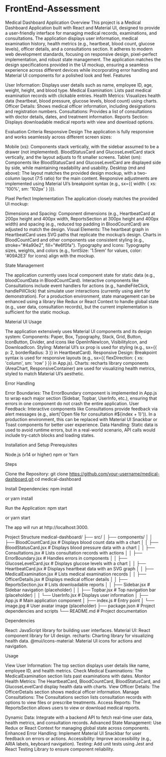 # FrontEnd-Assessment

Medical Dashboard Application
Overview
This project is a Medical Dashboard Application built with React and Material UI, designed to provide a user-friendly interface for managing medical records, examinations, and consultations. The application displays user information, medical examination history, health metrics (e.g., heartbeat, blood count, glucose levels), officer details, and a consultations section. It adheres to modern web development standards, focusing on responsive design, pixel-perfect implementation, and robust state management.
The application matches the design specifications provided in the UI mockup, ensuring a seamless experience across different devices while incorporating error handling and Material UI components for a polished look and feel.
Features

User Information: Displays user details such as name, employee ID, age, weight, height, and blood type.
Medical Examination: Lists past medical examination records with clickable entries.
Health Metrics: Visualizes health data (heartbeat, blood pressure, glucose levels, blood count) using charts.
Officer Details: Shows medical officer information, including designations and registration numbers.
Consultations: Provides a list of consultations with doctor details, dates, and treatment information.
Reports Section: Displays downloadable medical reports with view and download options.

Evaluation Criteria
Responsive Design
The application is fully responsive and works seamlessly across different screen sizes:

Mobile (xs): Components stack vertically, with the sidebar assumed to be a drawer (not implemented). BloodStatusCard and GlucoseLevelCard stack vertically, and the layout adjusts to fit smaller screens.
Tablet (sm): Components like BloodStatusCard and GlucoseLevelCard are displayed side by side, while maintaining readability and usability.
Desktop (md and above): The layout matches the provided design mockup, with a two-column layout (7:5 ratio) for the main content.
Responsive adjustments are implemented using Material UI’s breakpoint syntax (e.g., sx={{ width: { xs: '100%', sm: '102px' } }}).

Pixel Perfect Implementation
The application closely matches the provided UI mockup:

Dimensions and Spacing: Component dimensions (e.g., HeartbeatCard at 200px height and 400px width, ReportsSection at 300px height and 400px width) and spacing (e.g., reduced top padding in BloodCountCard) are adjusted to match the design.
Visual Elements: The heartbeat graph in HeartbeatCard uses SVG paths that replicate the mockup’s design. Charts in BloodCountCard and other components use consistent styling (e.g., stroke="#4a90e2", fill="#e6f0fa").
Typography and Icons: Typography sizes, weights, and colors (e.g., fontSize: '1.5rem' for values, color: '#09A2E3' for icons) align with the mockup.

State Management

The application currently uses local component state for static data (e.g., bloodCountData in BloodCountCard).
Interactive components like Consultations include event handlers for actions (e.g., handleFileClick, handlePillClick) that simulate user interactions (currently using alert for demonstration).
For a production environment, state management can be enhanced using a library like Redux or React Context to handle global state (e.g., user data, consultation records), but the current implementation is sufficient for the static mockup.

Material UI Usage

The application extensively uses Material UI components and its design system:
Components: Paper, Box, Typography, Stack, Grid, Button, IconButton, Divider, and icons like OpenInNewIcon, VisibilityIcon, and DownloadIcon.
Styling: Material UI’s sx prop is used for styling (e.g., sx={{ p: 2, borderRadius: 3 }} in HeartbeatCard).
Responsive Design: Breakpoint syntax is used for responsive layouts (e.g., sx={{ flexDirection: { xs: 'column', sm: 'row' } }} in App.js).
Charts: recharts library components (AreaChart, ResponsiveContainer) are used for visualizing health metrics, styled to match Material UI’s aesthetic.



Error Handling

Error Boundaries: The ErrorBoundary component is implemented in App.js to wrap each major section (Sidebar, Topbar, UserInfo, etc.), ensuring that errors in one component do not crash the entire application.
User Feedback: Interactive components like Consultations provide feedback via alert messages (e.g., alert('Open file for consultation #${index + 1}')). In a production environment, this can be replaced with Material UI Snackbar or Toast components for better user experience.
Data Handling: Static data is used to avoid runtime errors, but in a real-world scenario, API calls would include try-catch blocks and loading states.

Installation and Setup
Prerequisites

Node.js (v14 or higher)
npm or Yarn

Steps

Clone the Repository:
git clone https://github.com/your-username/medical-dashboard.git
cd medical-dashboard


Install Dependencies:
npm install

or
yarn install


Run the Application:
npm start

or
yarn start

The app will run at http://localhost:3000.


Project Structure
medical-dashboard/
├── src/
│   ├── components/
│   │   ├── BloodCountCard.jsx      # Displays blood count data with a chart
│   │   ├── BloodStatusCard.jsx     # Displays blood pressure data with a chart
│   │   ├── Consultations.jsx       # Lists consultation records with actions
│   │   ├── ErrorBoundary.jsx       # Handles errors in components
│   │   ├── GlucoseLevelCard.jsx    # Displays glucose levels with a chart
│   │   ├── HeartbeatCard.jsx       # Displays heartbeat data with an SVG graph
│   │   ├── MedicalExamination.jsx  # Lists medical examination records
│   │   ├── OfficerDetails.jsx      # Displays medical officer details
│   │   ├── ReportsSection.jsx      # Lists downloadable reports
│   │   ├── Sidebar.jsx             # Sidebar navigation (placeholder)
│   │   ├── Topbar.jsx              # Top navigation bar (placeholder)
│   │   └── UserInfo.jsx            # Displays user information
│   ├── App.js                      # Main application component
│   ├── index.js                    # Entry point
│   └── image.jpg                   # User avatar image (placeholder)
├── package.json                    # Project dependencies and scripts
└── README.md                       # Project documentation

Dependencies

React: JavaScript library for building user interfaces.
Material UI: React component library for UI design.
recharts: Charting library for visualizing health data.
@mui/icons-material: Material UI icons for actions and navigation.

Usage

View User Information: The top section displays user details like name, employee ID, and health metrics.
Check Medical Examinations: The MedicalExamination section lists past examinations with dates.
Monitor Health Metrics: The HeartbeatCard, BloodCountCard, BloodStatusCard, and GlucoseLevelCard display health data with charts.
View Officer Details: The OfficerDetails section shows medical officer information.
Manage Consultations: The Consultations section lists consultation records with options to view files or prescribe treatments.
Access Reports: The ReportsSection allows users to view or download medical reports.



Dynamic Data: Integrate with a backend API to fetch real-time user data, health metrics, and consultation records.
Advanced State Management: Use Redux or React Context for managing global state across components.
Enhanced Error Handling: Implement Material UI Snackbar for user feedback on errors or actions.
Accessibility: Improve accessibility (e.g., ARIA labels, keyboard navigation).
Testing: Add unit tests using Jest and React Testing Library to ensure component reliability.



